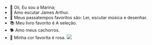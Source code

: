 - 👋 Oii, Eu sou a Marina;
- 👀 Amo escutar James Arthur.
- 🌱 Meus passatempos favoritos são: Ler, escutar música e desenhar.
- 📚 Meu livro favorito é A seleção.
- 🐕 Amo meus cachorros.
- 💞 Minha cor favorita é rosa.
  ![](https://www.google.com/url?sa=i&url=https%3A%2F%2Fgifer.com%2Fpt&psig=AOvVaw2_MN5if-ODJvWBEDI9xnNH&ust=1700747854102000&source=images&cd=vfe&opi=89978449&ved=0CBEQjRxqFwoTCNjimdjh14IDFQAAAAAdAAAAABBJ)
